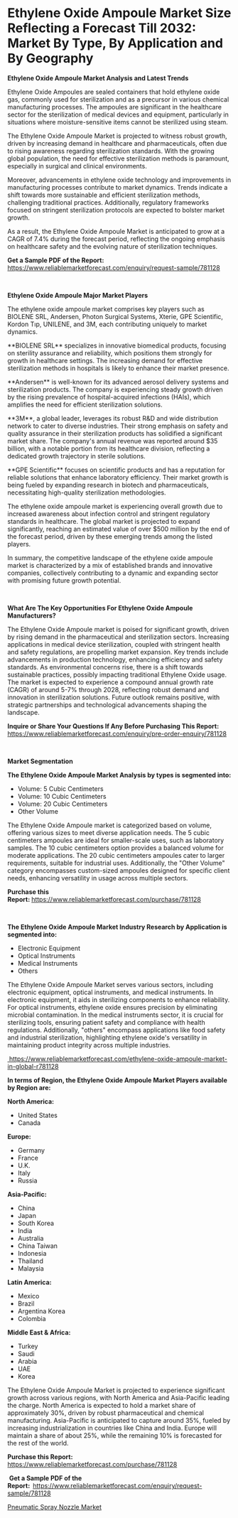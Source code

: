 <p><h1>Ethylene Oxide Ampoule Market Size Reflecting a Forecast Till 2032: Market By Type, By Application and By Geography</h1></p><p><strong>Ethylene Oxide Ampoule Market Analysis and Latest Trends</strong></p>
<p><p>Ethylene Oxide Ampoules are sealed containers that hold ethylene oxide gas, commonly used for sterilization and as a precursor in various chemical manufacturing processes. The ampoules are significant in the healthcare sector for the sterilization of medical devices and equipment, particularly in situations where moisture-sensitive items cannot be sterilized using steam. </p><p>The Ethylene Oxide Ampoule Market is projected to witness robust growth, driven by increasing demand in healthcare and pharmaceuticals, often due to rising awareness regarding sterilization standards. With the growing global population, the need for effective sterilization methods is paramount, especially in surgical and clinical environments. </p><p>Moreover, advancements in ethylene oxide technology and improvements in manufacturing processes contribute to market dynamics. Trends indicate a shift towards more sustainable and efficient sterilization methods, challenging traditional practices. Additionally, regulatory frameworks focused on stringent sterilization protocols are expected to bolster market growth. </p><p>As a result, the Ethylene Oxide Ampoule Market is anticipated to grow at a CAGR of 7.4% during the forecast period, reflecting the ongoing emphasis on healthcare safety and the evolving nature of sterilization techniques.</p></p>
<p><strong>Get a Sample PDF of the Report:&nbsp;</strong> <a href="https://www.reliablemarketforecast.com/enquiry/request-sample/781128?utm_campaign=2397&utm_medium=2&utm_source=Github&utm_content=ia&utm_term=26032025&utm_id=ethylene-oxide-ampoule">https://www.reliablemarketforecast.com/enquiry/request-sample/781128</a></p>
<p>&nbsp;</p>
<p><strong>Ethylene Oxide Ampoule Major Market Players</strong></p>
<p><p>The ethylene oxide ampoule market comprises key players such as BIOLENE SRL, Andersen, Photon Surgical Systems, Xterie, GPE Scientific, Kordon Tıp, UNILENE, and 3M, each contributing uniquely to market dynamics.</p><p>**BIOLENE SRL** specializes in innovative biomedical products, focusing on sterility assurance and reliability, which positions them strongly for growth in healthcare settings. The increasing demand for effective sterilization methods in hospitals is likely to enhance their market presence.</p><p>**Andersen** is well-known for its advanced aerosol delivery systems and sterilization products. The company is experiencing steady growth driven by the rising prevalence of hospital-acquired infections (HAIs), which amplifies the need for efficient sterilization solutions.</p><p>**3M**, a global leader, leverages its robust R&D and wide distribution network to cater to diverse industries. Their strong emphasis on safety and quality assurance in their sterilization products has solidified a significant market share. The company's annual revenue was reported around $35 billion, with a notable portion from its healthcare division, reflecting a dedicated growth trajectory in sterile solutions.</p><p>**GPE Scientific** focuses on scientific products and has a reputation for reliable solutions that enhance laboratory efficiency. Their market growth is being fueled by expanding research in biotech and pharmaceuticals, necessitating high-quality sterilization methodologies.</p><p>The ethylene oxide ampoule market is experiencing overall growth due to increased awareness about infection control and stringent regulatory standards in healthcare. The global market is projected to expand significantly, reaching an estimated value of over $500 million by the end of the forecast period, driven by these emerging trends among the listed players.</p><p>In summary, the competitive landscape of the ethylene oxide ampoule market is characterized by a mix of established brands and innovative companies, collectively contributing to a dynamic and expanding sector with promising future growth potential.</p></p>
<p>&nbsp;</p>
<p><strong>What Are The Key Opportunities For Ethylene Oxide Ampoule Manufacturers?</strong></p>
<p><p>The Ethylene Oxide Ampoule market is poised for significant growth, driven by rising demand in the pharmaceutical and sterilization sectors. Increasing applications in medical device sterilization, coupled with stringent health and safety regulations, are propelling market expansion. Key trends include advancements in production technology, enhancing efficiency and safety standards. As environmental concerns rise, there is a shift towards sustainable practices, possibly impacting traditional Ethylene Oxide usage. The market is expected to experience a compound annual growth rate (CAGR) of around 5-7% through 2028, reflecting robust demand and innovation in sterilization solutions. Future outlook remains positive, with strategic partnerships and technological advancements shaping the landscape.</p></p>
<p><strong>Inquire or Share Your Questions If Any Before Purchasing This Report:</strong> <a href="https://www.reliablemarketforecast.com/enquiry/pre-order-enquiry/781128?utm_campaign=2397&utm_medium=2&utm_source=Github&utm_content=ia&utm_term=26032025&utm_id=ethylene-oxide-ampoule">https://www.reliablemarketforecast.com/enquiry/pre-order-enquiry/781128</a></p>
<p>&nbsp;</p>
<p><strong>Market Segmentation</strong></p>
<p><strong>The Ethylene Oxide Ampoule Market Analysis by types is segmented into:</strong></p>
<p><ul><li>Volume: 5 Cubic Centimeters</li><li>Volume: 10 Cubic Centimeters</li><li>Volume: 20 Cubic Centimeters</li><li>Other Volume</li></ul></p>
<p><p>The Ethylene Oxide Ampoule market is categorized based on volume, offering various sizes to meet diverse application needs. The 5 cubic centimeters ampoules are ideal for smaller-scale uses, such as laboratory samples. The 10 cubic centimeters option provides a balanced volume for moderate applications. The 20 cubic centimeters ampoules cater to larger requirements, suitable for industrial uses. Additionally, the "Other Volume" category encompasses custom-sized ampoules designed for specific client needs, enhancing versatility in usage across multiple sectors.</p></p>
<p><strong>Purchase this Report:&nbsp;</strong><a href="https://www.reliablemarketforecast.com/purchase/781128?utm_campaign=2397&utm_medium=2&utm_source=Github&utm_content=ia&utm_term=26032025&utm_id=ethylene-oxide-ampoule">https://www.reliablemarketforecast.com/purchase/781128</a></p>
<p>&nbsp;</p>
<p><strong>The Ethylene Oxide Ampoule Market Industry Research by Application is segmented into:</strong></p>
<p><ul><li>Electronic Equipment</li><li>Optical Instruments</li><li>Medical Instruments</li><li>Others</li></ul></p>
<p><p>The Ethylene Oxide Ampoule Market serves various sectors, including electronic equipment, optical instruments, and medical instruments. In electronic equipment, it aids in sterilizing components to enhance reliability. For optical instruments, ethylene oxide ensures precision by eliminating microbial contamination. In the medical instruments sector, it is crucial for sterilizing tools, ensuring patient safety and compliance with health regulations. Additionally, "others" encompass applications like food safety and industrial sterilization, highlighting ethylene oxide's versatility in maintaining product integrity across multiple industries.</p></p>
<p><a href="https://www.reliablemarketforecast.com/ethylene-oxide-ampoule-market-in-global-r781128?utm_campaign=2397&utm_medium=2&utm_source=Github&utm_content=ia&utm_term=26032025&utm_id=ethylene-oxide-ampoule">&nbsp;https://www.reliablemarketforecast.com/ethylene-oxide-ampoule-market-in-global-r781128</a></p>
<p><strong>In terms of Region, the Ethylene Oxide Ampoule Market Players available by Region are:</strong></p>
<p>
    <p> <strong> North America: </strong>
        <ul>
            <li>United States</li>
            <li>Canada</li>
        </ul>
        </p> 
    <p> <strong> Europe: </strong>
        <ul>
            <li>Germany</li>
            <li>France</li>
            <li>U.K.</li>
            <li>Italy</li>
            <li>Russia</li>
        </ul>
        </p> 
    <p> <strong> Asia-Pacific: </strong>
        <ul>
            <li>China</li>
            <li>Japan</li>
            <li>South Korea</li>
            <li>India</li>
            <li>Australia</li>
            <li>China Taiwan</li>
            <li>Indonesia</li>
            <li>Thailand</li>
            <li>Malaysia</li>
        </ul>
        </p> 
    <p> <strong> Latin America: </strong>
        <ul>
            <li>Mexico</li>
            <li>Brazil</li>
            <li>Argentina Korea</li>
            <li>Colombia</li>
        </ul>
        </p> 
    <p> <strong> Middle East & Africa: </strong>
        <ul>
            <li>Turkey</li>
            <li>Saudi</li>
            <li>Arabia</li>
            <li>UAE</li>
            <li>Korea</li>
        </ul>
    </p>
    </p>
<p><p>The Ethylene Oxide Ampoule Market is projected to experience significant growth across various regions, with North America and Asia-Pacific leading the charge. North America is expected to hold a market share of approximately 30%, driven by robust pharmaceutical and chemical manufacturing. Asia-Pacific is anticipated to capture around 35%, fueled by increasing industrialization in countries like China and India. Europe will maintain a share of about 25%, while the remaining 10% is forecasted for the rest of the world.</p></p>
<p><strong>Purchase this Report: </strong><a href="https://www.reliablemarketforecast.com/purchase/781128?utm_campaign=2397&utm_medium=2&utm_source=Github&utm_content=ia&utm_term=26032025&utm_id=ethylene-oxide-ampoule">https://www.reliablemarketforecast.com/purchase/781128</a></p>
<p>&nbsp;<strong>Get a Sample PDF of the Report:&nbsp;&nbsp;</strong><a href="https://www.reliablemarketforecast.com/enquiry/request-sample/781128?utm_campaign=2397&utm_medium=2&utm_source=Github&utm_content=ia&utm_term=26032025&utm_id=ethylene-oxide-ampoule">https://www.reliablemarketforecast.com/enquiry/request-sample/781128</a></p>
<p><strong></strong></p>
<p><p><a href="https://github.com/FahadAhmed223/Market-Research-Report-List-1/blob/main/pneumatic-spray-nozzle-market.md?utm_campaign=2397&utm_medium=2&utm_source=Github&utm_content=ia&utm_term=26032025&utm_id=ethylene-oxide-ampoule">Pneumatic Spray Nozzle Market</a></p></p>
